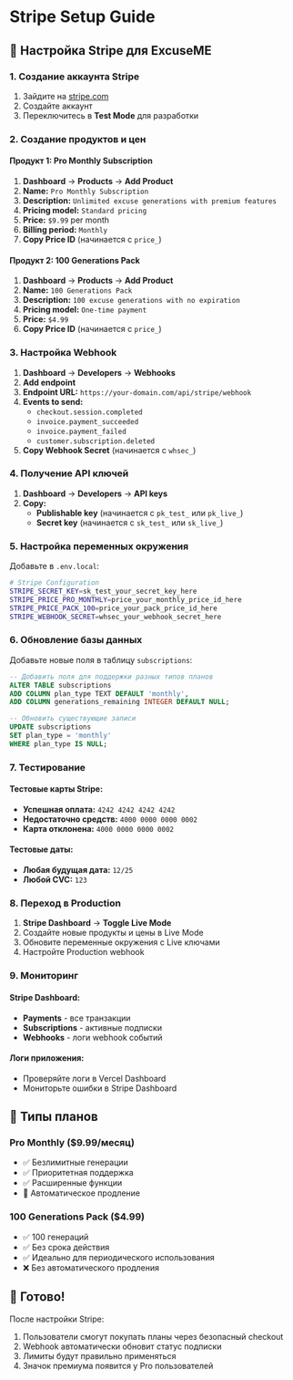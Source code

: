 # Stripe Setup Guide

## 🎯 **Настройка Stripe для ExcuseME**

### **1. Создание аккаунта Stripe**

1. Зайдите на [stripe.com](https://stripe.com)
2. Создайте аккаунт
3. Переключитесь в **Test Mode** для разработки

### **2. Создание продуктов и цен**

#### **Продукт 1: Pro Monthly Subscription**
1. **Dashboard** → **Products** → **Add Product**
2. **Name:** `Pro Monthly Subscription`
3. **Description:** `Unlimited excuse generations with premium features`
4. **Pricing model:** `Standard pricing`
5. **Price:** `$9.99` per month
6. **Billing period:** `Monthly`
7. **Copy Price ID** (начинается с `price_`)

#### **Продукт 2: 100 Generations Pack**
1. **Dashboard** → **Products** → **Add Product**
2. **Name:** `100 Generations Pack`
3. **Description:** `100 excuse generations with no expiration`
4. **Pricing model:** `One-time payment`
5. **Price:** `$4.99`
6. **Copy Price ID** (начинается с `price_`)

### **3. Настройка Webhook**

1. **Dashboard** → **Developers** → **Webhooks**
2. **Add endpoint**
3. **Endpoint URL:** `https://your-domain.com/api/stripe/webhook`
4. **Events to send:**
   - `checkout.session.completed`
   - `invoice.payment_succeeded`
   - `invoice.payment_failed`
   - `customer.subscription.deleted`
5. **Copy Webhook Secret** (начинается с `whsec_`)

### **4. Получение API ключей**

1. **Dashboard** → **Developers** → **API keys**
2. **Copy:**
   - **Publishable key** (начинается с `pk_test_` или `pk_live_`)
   - **Secret key** (начинается с `sk_test_` или `sk_live_`)

### **5. Настройка переменных окружения**

Добавьте в `.env.local`:

```bash
# Stripe Configuration
STRIPE_SECRET_KEY=sk_test_your_secret_key_here
STRIPE_PRICE_PRO_MONTHLY=price_your_monthly_price_id_here
STRIPE_PRICE_PACK_100=price_your_pack_price_id_here
STRIPE_WEBHOOK_SECRET=whsec_your_webhook_secret_here
```

### **6. Обновление базы данных**

Добавьте новые поля в таблицу `subscriptions`:

```sql
-- Добавить поля для поддержки разных типов планов
ALTER TABLE subscriptions 
ADD COLUMN plan_type TEXT DEFAULT 'monthly',
ADD COLUMN generations_remaining INTEGER DEFAULT NULL;

-- Обновить существующие записи
UPDATE subscriptions 
SET plan_type = 'monthly' 
WHERE plan_type IS NULL;
```

### **7. Тестирование**

#### **Тестовые карты Stripe:**
- **Успешная оплата:** `4242 4242 4242 4242`
- **Недостаточно средств:** `4000 0000 0000 0002`
- **Карта отклонена:** `4000 0000 0000 0002`

#### **Тестовые даты:**
- **Любая будущая дата:** `12/25`
- **Любой CVC:** `123`

### **8. Переход в Production**

1. **Stripe Dashboard** → **Toggle Live Mode**
2. Создайте новые продукты и цены в Live Mode
3. Обновите переменные окружения с Live ключами
4. Настройте Production webhook

### **9. Мониторинг**

#### **Stripe Dashboard:**
- **Payments** - все транзакции
- **Subscriptions** - активные подписки
- **Webhooks** - логи webhook событий

#### **Логи приложения:**
- Проверяйте логи в Vercel Dashboard
- Мониторьте ошибки в Stripe Dashboard

## 🔧 **Типы планов**

### **Pro Monthly ($9.99/месяц)**
- ✅ Безлимитные генерации
- ✅ Приоритетная поддержка
- ✅ Расширенные функции
- 🔄 Автоматическое продление

### **100 Generations Pack ($4.99)**
- ✅ 100 генераций
- ✅ Без срока действия
- ✅ Идеально для периодического использования
- ❌ Без автоматического продления

## 🚀 **Готово!**

После настройки Stripe:
1. Пользователи смогут покупать планы через безопасный checkout
2. Webhook автоматически обновит статус подписки
3. Лимиты будут правильно применяться
4. Значок премиума появится у Pro пользователей

